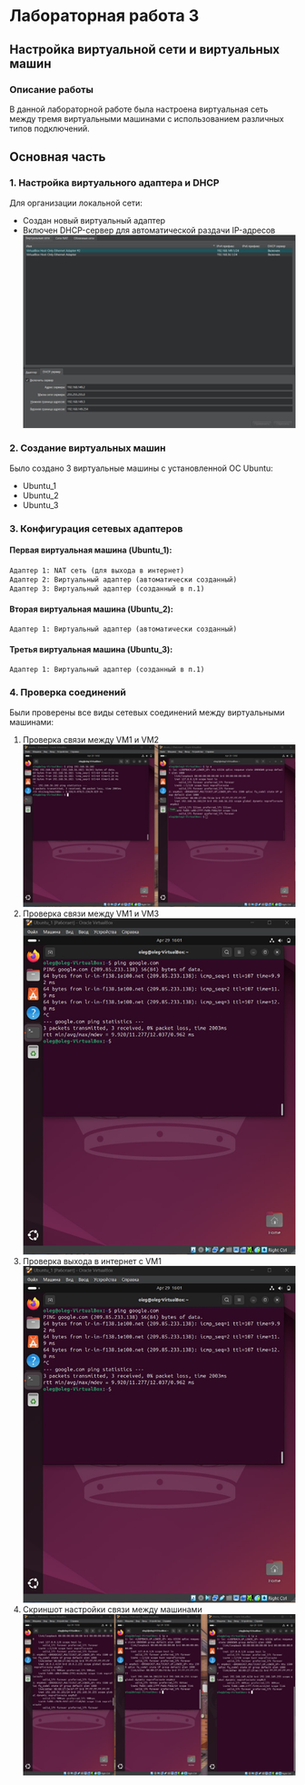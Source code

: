 # Лабораторная работа 3  
## Настройка виртуальной сети и виртуальных машин  

### Описание работы  
В данной лабораторной работе была настроена виртуальная сеть между тремя виртуальными машинами с использованием различных типов подключений.  

## Основная часть  

### 1. Настройка виртуального адаптера и DHCP  
Для организации локальной сети:  
- Создан новый виртуальный адаптер  
- Включен DHCP-сервер для автоматической раздачи IP-адресов  
![DHCP.png](Screenshots/DHCP.png)

### 2. Создание виртуальных машин  
Было создано 3 виртуальные машины с установленной ОС Ubuntu:  
- Ubuntu_1  
- Ubuntu_2
- Ubuntu_3

### 3. Конфигурация сетевых адаптеров  

#### Первая виртуальная машина (Ubuntu_1):  
```plaintext
Адаптер 1: NAT сеть (для выхода в интернет)
Адаптер 2: Виртуальный адаптер (автоматически созданный)
Адаптер 3: Виртуальный адаптер (созданный в п.1)
```

#### Вторая виртуальная машина (Ubuntu_2):  
```plaintext
Адаптер 1: Виртуальный адаптер (автоматически созданный)
```

#### Третья виртуальная машина (Ubuntu_3):  
```plaintext
Адаптер 1: Виртуальный адаптер (созданный в п.1)
```

### 4. Проверка соединений  
Были проверены все виды сетевых соединений между виртуальными машинами:  
1. Проверка связи между VM1 и VM2  
![1.png](Screenshots/1.png)
2. Проверка связи между VM1 и VM3  
![3.png](Screenshots/3.png)
3. Проверка выхода в интернет с VM1  
![3.png](Screenshots/3.png)
4. Скриншот настройки связи между машинами
![4.png](Screenshots/4.png)

